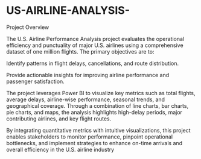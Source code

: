 # US-AIRLINE-ANALYSIS-
Project Overview

The U.S. Airline Performance Analysis project evaluates the operational efficiency and punctuality of major U.S. airlines using a comprehensive dataset of one million flights. The primary objectives are to:

Identify patterns in flight delays, cancellations, and route distribution.

Provide actionable insights for improving airline performance and passenger satisfaction.

The project leverages Power BI to visualize key metrics such as total flights, average delays, airline-wise performance, seasonal trends, and geographical coverage. Through a combination of line charts, bar charts, pie charts, and maps, the analysis highlights high-delay periods, major contributing airlines, and key flight routes.

By integrating quantitative metrics with intuitive visualizations, this project enables stakeholders to monitor performance, pinpoint operational bottlenecks, and implement strategies to enhance on-time arrivals and overall efficiency in the U.S. airline industry
